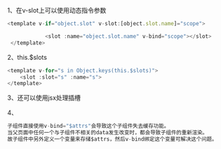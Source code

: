 1、在v-slot上可以使用动态指令参数

```js
<template v-if="object.slot" v-slot:[object.slot.name]="scope">

            <slot :name="object.slot.name" v-bind="scope"></slot>
 </template>
```

2、this.$slots

```js
<template v-for="s in Object.keys(this.$slots)">
    <slot :slot="s" :name="s">    
</template>
```

3、还可以使用jsx处理插槽

4、

```js
子组件直接使用v-bind="$attrs"会导致这个子组件失去缓存功能。
当父页面中任何一个与子组件不相关的data发生改变时，都会导致子组件的重新渲染。
故子组件中另外定义一个变量来存储$attrs，然后v-bind绑定这个变量可解决这个问题。
```


